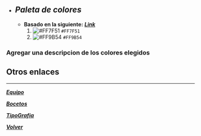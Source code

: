 + ## _Paleta de colores_
    - __Basado en la siguiente:__ [___Link___](https://coolors.co/ff7f51-ff9b54)
        1. ![#FF7F51](https://via.placeholder.com/15/FF7F51/000000?text=+) `#FF7F51`
        2. ![#FF9B54](https://via.placeholder.com/15/FF9B54/000000?text=+) `#FF9B54`
        
### Agregar una descripcion de los colores elegidos 



## __Otros enlaces__
___
        
        

[***Equipo***](Equipo.md)

[***Bocetos***](bocetos.md)

[***TipoGrafia***](tipografia.md)

[***Volver***](https://github.com/jerebustos/Grupo-7-FullHouse)

   
  

